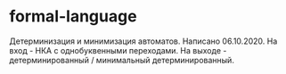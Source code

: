 # formal-language
Детерминизация и минимизация автоматов. Написано 06.10.2020.
На вход - НКА с однобуквенными переходами. На выходе - детерминированный / минимальный детерминированный.
